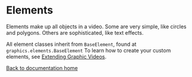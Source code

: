 # Elements

Elements make up all objects in a video.
Some are very simple, like circles and polygons.
Others are sophisticated, like text effects.

All element classes inherit from `BaseElement`, found at `graphics.elements.BaseElement`
To learn how to create your custom elements, see [Extending Graphic Videos][extending].

[Back to documentation home][home]

[home]: https://medilocus.github.io/graphic_videos/
[extending]: https://medilocus.github.io/graphic_videos/extending
